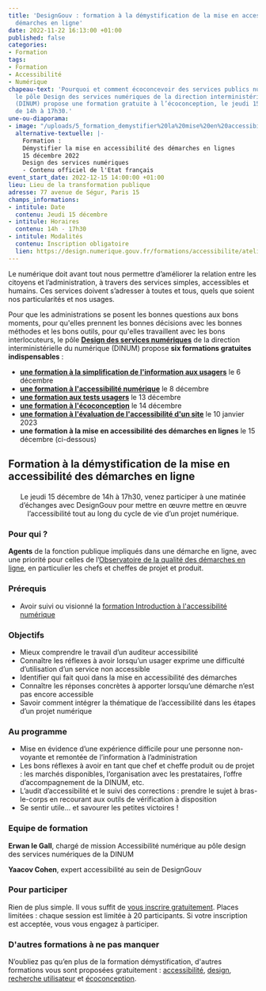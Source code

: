 ```yaml
---
title: 'DesignGouv : formation à la démystification de la mise en accessibilité des
  démarches en ligne'
date: 2022-11-22 16:13:00 +01:00
published: false
categories:
- Formation
tags:
- Formation
- Accessibilité
- Numérique
chapeau-text: 'Pourquoi et comment écoconcevoir des services publics numériques :
  le pôle Design des services numériques de la direction interministérielle du numérique
  (DINUM) propose une formation gratuite à l’écoconception, le jeudi 15 décembre,
  de 14h à 17h30.'
une-ou-diaporama:
- image: "/uploads/5_formation_demystifier%20la%20mise%20en%20accessibilite%20(1).png"
  alternative-textuelle: |-
    Formation :
    Démystifier la mise en accessibilité des démarches en lignes
    15 décembre 2022
    Design des services numériques
    - Contenu officiel de l'Etat français
event_start_date: 2022-12-15 14:00:00 +01:00
lieu: Lieu de la transformation publique
adresse: 77 avenue de Ségur, Paris 15
champs_informations:
- intitule: Date
  contenu: Jeudi 15 décembre
- intitule: Horaires
  contenu: 14h - 17h30
- intitule: Modalités
  contenu: Inscription obligatoire
  lien: https://design.numerique.gouv.fr/formations/accessibilite/atelier-demystifier-accessibilite/
---
```


Le numérique doit avant tout nous permettre d’améliorer la relation entre les citoyens et l’administration, à travers des services simples, accessibles et humains. Ces services doivent s’adresser à toutes et tous, quels que soient nos particularités et nos usages.

Pour que les administrations se posent les bonnes questions aux bons moments, pour qu'elles prennent les bonnes décisions avec les bonnes méthodes et les bons outils, pour qu'elles travaillent avec les bons interlocuteurs, le pôle [**Design des services numériques**](https://design.numerique.gouv.fr/ "Design des services numériques - Lien externe") de la direction interministérielle du numérique (DINUM) propose **six formations gratuites indispensables** : 
* **[une formation à la simplification de l'information aux usagers](https://www.numerique.gouv.fr/agenda/designgouv-formation-simplification-langage-demarches/)** le 6 décembre
* **[une formation à l'accessibilité numérique](https://www.numerique.gouv.fr/agenda/designgouv-formation-accessibilite-numerique-2022/)** le 8 décembre
* **[une formation aux tests usagers](https://www.numerique.gouv.fr/agenda/designgouv-formation-a-la-pratique-des-tests-usagers/)** le 13 décembre
* **[une formation à l'écoconception](https://www.numerique.gouv.fr/agenda/designgouv-formation-ecoconception-2022/)** le 14 décembre
* **[une formation à l'évaluation de l'accessibilité d'un site](https://www.numerique.gouv.fr/agenda/designgouv-formation-evaluation-accessibilite/)** le 10 janvier 2023
* **une formation à la mise en accessibilité des démarches en lignes** le 15 décembre (ci-dessous)

<h2 class="text-center">Formation à la démystification de la mise en accessibilité des démarches en ligne</h2>
<div class="encadre"> <p style="margin-top: 20px; text-align:center;">Le jeudi 15 décembre de 14h à 17h30, venez participer à une matinée d’échanges avec DesignGouv pour mettre en œuvre mettre en œuvre l’accessibilité tout au long du cycle de vie d’un projet numérique.</p> </div>

<h3 class="h2">Pour qui ?</h3>

**Agents** de la fonction publique impliqués dans une démarche en ligne, avec une priorité pour celles de l’[Observatoire de la qualité des démarches en ligne](https://observatoire.numerique.gouv.fr/), en particulier les chefs et cheffes de projet et produit.

<h3 class="h2">Prérequis</h3>

* Avoir suivi ou visionné la [formation Introduction à l'accessibilité numérique](https://design.numerique.gouv.fr/formations/accessibilite/introduction-accessibilite-numerique/)

<h3 class="h2">Objectifs</h3>

* Mieux comprendre le travail d’un auditeur accessibilité
* Connaître les réflexes à avoir lorsqu’un usager exprime une difficulté d’utilisation d’un service non accessible
* Identifier qui fait quoi dans la mise en accessibilité des démarches
* Connaître les réponses concrètes à apporter lorsqu’une démarche n’est pas encore accessible
* Savoir comment intégrer la thématique de l’accessibilité dans les étapes d’un projet numérique

<h3 class="h2">Au programme</h3>

* Mise en évidence d’une expérience difficile pour une personne non-voyante et remontée de l’information à l’administration
* Les bons réflexes à avoir en tant que chef et cheffe produit ou de projet : les marchés disponibles, l’organisation avec les prestataires, l’offre d’accompagnement de la DINUM, etc.
* L’audit d’accessibilité et le suivi des corrections : prendre le sujet à bras-le-corps en recourant aux outils de vérification à disposition
* Se sentir utile… et savourer les petites victoires !

<h3 class="h2">Equipe de formation</h3>

**Erwan le Gall**, chargé de mission Accessibilité numérique au pôle design des services numériques de la DINUM

**Yaacov Cohen**, expert accessibilité au sein de DesignGouv

<h3 class="h2">Pour participer</h3>

Rien de plus simple. Il vous suffit de [vous inscrire gratuitement](https://design.numerique.gouv.fr/formations/accessibilite/atelier-demystifier-accessibilite/). Places limitées : chaque session est limitée à 20 participants. Si votre inscription est acceptée, vous vous engagez à participer.

<div class="encadre noir"> <h3>D'autres formations à ne pas manquer</h3> <p>N’oubliez pas qu’en plus de la formation démystification, d'autres formations vous sont proposées gratuitement : <a href="https://design.numerique.gouv.fr/formations/accessibilite/">accessibilité</a>, <a href="https://design.numerique.gouv.fr/formations/design/">design</a>, <a href="https://design.numerique.gouv.fr/formations/recherche-utilisateur/">recherche utilisateur</a> et <a href="https://design.numerique.gouv.fr/formations/ecoconception/">écoconception</a>.</p> </div>